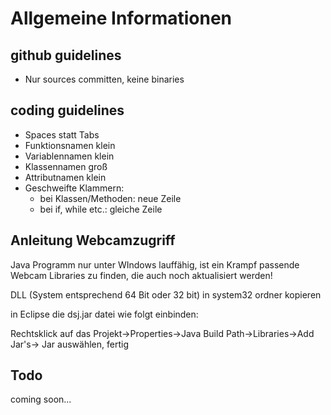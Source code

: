 Allgemeine Informationen
========================

github guidelines
-----------------
- Nur sources committen, keine binaries

coding guidelines
-----------------

- Spaces statt Tabs
- Funktionsnamen klein
- Variablennamen klein
- Klassennamen groß
- Attributnamen klein
- Geschweifte Klammern:
	- bei Klassen/Methoden: neue Zeile
	- bei if, while etc.: gleiche Zeile

Anleitung Webcamzugriff
-------------------
Java Programm nur unter WIndows lauffähig, ist ein Krampf passende Webcam Libraries zu finden, die auch noch aktualisiert werden!

DLL (System entsprechend 64 Bit oder 32 bit) in system32 ordner kopieren

in Eclipse die dsj.jar datei wie folgt einbinden:

Rechtsklick auf das Projekt->Properties->Java Build Path->Libraries->Add Jar's-> Jar auswählen, fertig

Todo
----
coming soon...